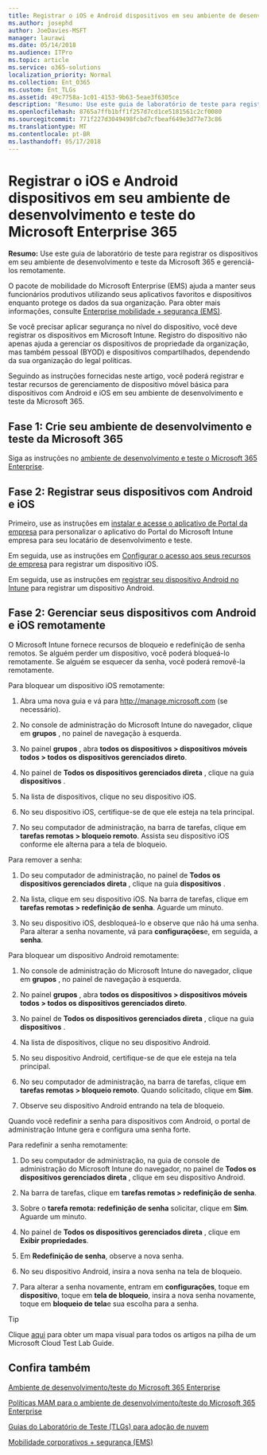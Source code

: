 ```yaml
---
title: Registrar o iOS e Android dispositivos em seu ambiente de desenvolvimento e teste do Microsoft Enterprise 365
ms.author: josephd
author: JoeDavies-MSFT
manager: laurawi
ms.date: 05/14/2018
ms.audience: ITPro
ms.topic: article
ms.service: o365-solutions
localization_priority: Normal
ms.collection: Ent_O365
ms.custom: Ent_TLGs
ms.assetid: 49c7758a-1c01-4153-9b63-5eae3f6305ce
description: 'Resumo: Use este guia de laboratório de teste para registrar os dispositivos em seu ambiente de desenvolvimento e teste da Microsoft 365 e gerenciá-los remotamente.'
ms.openlocfilehash: 8765a7ffb1bff1f257d7cd1ce5181561c2cf0080
ms.sourcegitcommit: 771f227d3049498fcbd7cfbeaf649e3d77e73c86
ms.translationtype: MT
ms.contentlocale: pt-BR
ms.lasthandoff: 05/17/2018
---
```

# <a name="enroll-ios-and-android-devices-in-your-microsoft-enterprise-365-devtest-environment"></a>Registrar o iOS e Android dispositivos em seu ambiente de desenvolvimento e teste do Microsoft Enterprise 365

 **Resumo:** Use este guia de laboratório de teste para registrar os dispositivos em seu ambiente de desenvolvimento e teste da Microsoft 365 e gerenciá-los remotamente.
  
O pacote de mobilidade do Microsoft Enterprise (EMS) ajuda a manter seus funcionários produtivos utilizando seus aplicativos favoritos e dispositivos enquanto protege os dados da sua organização. Para obter mais informações, consulte [Enterprise mobilidade + segurança (EMS)](https://www.microsoft.com/cloud-platform/enterprise-mobility-security).
  
Se você precisar aplicar segurança no nível do dispositivo, você deve registrar os dispositivos em Microsoft Intune. Registro do dispositivo não apenas ajuda a gerenciar os dispositivos de propriedade da organização, mas também pessoal (BYOD) e dispositivos compartilhados, dependendo da sua organização do legal políticas.
  
Seguindo as instruções fornecidas neste artigo, você poderá registrar e testar recursos de gerenciamento de dispositivo móvel básica para dispositivos com Android e iOS em seu ambiente de desenvolvimento e teste da Microsoft 365.
  
## <a name="phase-1-create-your-microsoft-365-devtest-environment"></a>Fase 1: Crie seu ambiente de desenvolvimento e teste da Microsoft 365

Siga as instruções no [ambiente de desenvolvimento e teste o Microsoft 365 Enterprise](the-microsoft-365-enterprise-dev-test-environment.md).
  
## <a name="phase-2-enroll-your-ios-and-android-devices"></a>Fase 2: Registrar seus dispositivos com Android e iOS

Primeiro, use as instruções em [instalar e acesse o aplicativo de Portal da empresa](https://docs.microsoft.com/intune-user-help/install-and-sign-in-to-the-intune-company-portal-app-ios) para personalizar o aplicativo do Portal do Microsoft Intune empresa para seu locatário de desenvolvimento e teste.

Em seguida, use as instruções em [Configurar o acesso aos seus recursos de empresa](https://docs.microsoft.com/intune-user-help/enroll-your-device-in-intune-ios) para registrar um dispositivo iOS.

Em seguida, use as instruções em [registrar seu dispositivo Android no Intune](https://docs.microsoft.com/intune-user-help/enroll-your-device-in-intune-android) para registrar um dispositivo Android.

## <a name="phase-2-manage-your-ios-and-android-devices-remotely"></a>Fase 2: Gerenciar seus dispositivos com Android e iOS remotamente

O Microsoft Intune fornece recursos de bloqueio e redefinição de senha remotos. Se alguém perder um dispositivo, você poderá bloqueá-lo remotamente. Se alguém se esquecer da senha, você poderá removê-la remotamente.
  
Para bloquear um dispositivo iOS remotamente:
  
1.  Abra uma nova guia e vá para http://manage.microsoft.com (se necessário). 

2.  No console de administração do Microsoft Intune do navegador, clique em **grupos** , no painel de navegação à esquerda.

3. No painel **grupos** , abra **todos os dispositivos > dispositivos móveis todos > todos os dispositivos gerenciados direto**.
    
4. No painel de **Todos os dispositivos gerenciados direta** , clique na guia **dispositivos** .
    
5. Na lista de dispositivos, clique no seu dispositivo iOS.  
    
6. No seu dispositivo iOS, certifique-se de que ele esteja na tela principal.  
    
7. No seu computador de administração, na barra de tarefas, clique em **tarefas remotas > bloqueio remoto**. Assista seu dispositivo iOS conforme ele alterna para a tela de bloqueio.
    
Para remover a senha:
  
1. Do seu computador de administração, no painel de **Todos os dispositivos gerenciados direta** , clique na guia **dispositivos** .
    
2. Na lista, clique em seu dispositivo iOS. Na barra de tarefas, clique em **tarefas remotas > redefinição de senha**. Aguarde um minuto.
    
3. No seu dispositivo iOS, desbloqueá-lo e observe que não há uma senha. Para alterar a senha novamente, vá para **configurações**e, em seguida, a **senha**.
    
Para bloquear um dispositivo Android remotamente:
  
1. No console de administração do Microsoft Intune do navegador, clique em **grupos** , no painel de navegação à esquerda.
    
2. No painel **grupos** , abra **todos os dispositivos > dispositivos móveis todos > todos os dispositivos gerenciados direto**.
    
3. No painel de **Todos os dispositivos gerenciados direta** , clique na guia **dispositivos** .
    
4. Na lista de dispositivos, clique no seu dispositivo Android.  
    
5. No seu dispositivo Android, certifique-se de que ele esteja na tela principal.  
    
6. No seu computador de administração, na barra de tarefas, clique em **tarefas remotas > bloqueio remoto**. Quando solicitado, clique em **Sim**.
    
7. Observe seu dispositivo Android entrando na tela de bloqueio.
    
Quando você redefinir a senha para dispositivos com Android, o portal de administração Intune gera e configura uma senha forte.
  
Para redefinir a senha remotamente:
  
1. Do seu computador de administração, na guia de console de administração do Microsoft Intune do navegador, no painel de **Todos os dispositivos gerenciados direta** , clique em seu dispositivo Android.
    
2. Na barra de tarefas, clique em **tarefas remotas > redefinição de senha**.
    
3. Sobre o **tarefa remota: redefinição de senha** solicitar, clique em **Sim**. Aguarde um minuto.
    
4. No painel de **Todos os dispositivos gerenciados direta** , clique em **Exibir propriedades**.
    
5. Em **Redefinição de senha**, observe a nova senha.
    
6. No seu dispositivo Android, insira a nova senha na tela de bloqueio.  
    
7. Para alterar a senha novamente, entram em **configurações**, toque em **dispositivo**, toque em **tela de bloqueio**, insira a nova senha novamente, toque em **bloqueio de tela**e sua escolha para a senha.
    

> [!TIP]
> Clique [aqui](http://aka.ms/catlgstack) para obter um mapa visual para todos os artigos na pilha de um Microsoft Cloud Test Lab Guide.
  
## <a name="see-also"></a>Confira também

[Ambiente de desenvolvimento/teste do Microsoft 365 Enterprise](the-microsoft-365-enterprise-dev-test-environment.md)
  
[Políticas MAM para o ambiente de desenvolvimento/teste do Microsoft 365 Enterprise](mam-policies-for-your-microsoft-365-enterprise-dev-test-environment.md)
  
[Guias do Laboratório de Teste (TLGs) para adoção de nuvem](cloud-adoption-test-lab-guides-tlgs.md)

[Mobilidade corporativos + segurança (EMS)](https://www.microsoft.com/cloud-platform/enterprise-mobility-security)



